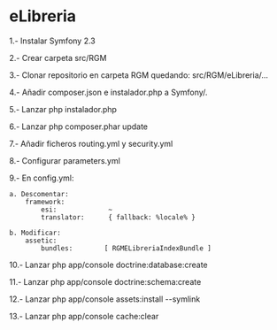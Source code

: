 eLibreria
=========

1.- Instalar Symfony 2.3

2.- Crear carpeta src/RGM

3.- Clonar repositorio en carpeta RGM quedando: src/RGM/eLibreria/...

4.- Añadir composer.json e instalador.php a Symfony/.

5.- Lanzar php instalador.php

6.- Lanzar php composer.phar update

7.- Añadir ficheros routing.yml y security.yml

8.- Configurar parameters.yml

9.- En config.yml:

    a. Descomentar:
        framework:
            esi:             ~
            translator:      { fallback: %locale% }
        
    b. Modificar:
        assetic:
            bundles:        [ RGMELibreriaIndexBundle ]
        
10.- Lanzar php app/console doctrine:database:create

11.- Lanzar php app/console doctrine:schema:create

12.- Lanzar php app/console assets:install --symlink

13.- Lanzar php app/console cache:clear
